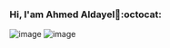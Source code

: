 ### Hi, I'am Ahmed Aldayel👋:octocat:

<!--
**Ahmed-Aldayel/Ahmed-Aldayel** is a ✨ _special_ ✨ repository because its `README.md` (this file) appears on your GitHub profile.

- 🔭 I’m Comuter Student at KSU 
- 🌱 I’m currently learning Data visulizaton
- ⚡ Fun fact: I:heart::coffee: 
-->
![image](dino.gif)
![image](https://github.com/saadeghi/saadeghi/blob/master/dino.gif)
